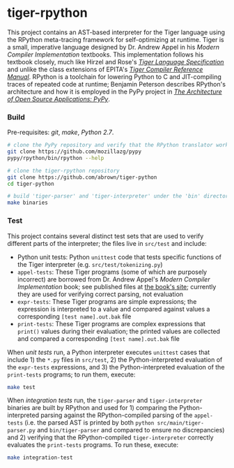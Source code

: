 # tiger-rpython

This project contains an AST-based interpreter for the Tiger language using the RPython meta-tracing framework for 
self-optimizing at runtime. Tiger is a small, imperative language designed by Dr. Andrew Appel in his _Modern
Compiler Implementation_ textbooks. This implementation follows his textbook closely, much like Hirzel and Rose's 
[_Tiger Language Specification_](https://cs.nyu.edu/courses/fall13/CSCI-GA.2130-001/tiger-spec.pdf) and unlike the class
extensions of EPITA's [_Tiger Compiler Reference Manual_](https://www.lrde.epita.fr/~tiger/tiger.html). RPython is a
toolchain for lowering Python to C and JIT-compiling traces of repeated code at runtime; Benjamin Peterson describes
RPython's architecture and how it is employed in the PyPy project in [_The Architecture of Open Source Applications: 
PyPy_](http://www.aosabook.org/en/pypy.html).


### Build

Pre-requisites: _git_, _make_, _Python 2.7_.

```bash
# clone the PyPy repository and verify that the RPython translator works (this project used revision 33f417d9c3f73dadb61346aa1b2579a1bf947ee9 but any recent version should do)
git clone https://github.com/mozillazg/pypy
pypy/rpython/bin/rpython --help

# clone the tiger-rpython repository
git clone https://github.com/abrown/tiger-python
cd tiger-python

# build 'tiger-parser' and 'tiger-interpreter' under the 'bin' directory
make binaries
```



### Test

This project contains several distinct test sets that are used to verify different parts of the interpreter; the files
live in `src/test` and include:

 - Python unit tests: Python `unittest` code that tests specific functions of the Tiger interpreter 
 (e.g. `src/test/tokenizing.py`)
 - `appel-tests`: These Tiger programs (some of which are purposely incorrect) are borrowed from Dr. Andrew Appel's 
 _Modern Compiler Implementation_ book; see published files at 
 [the book's site](https://www.cs.princeton.edu/~appel/modern/testcases/); currently they are used for verifying 
 correct parsing, not evaluation
 - `expr-tests`: These Tiger programs are simple expressions; the expression is interpreted to a value and compared 
 against values a corresponding `[test name].out.bak` file
 - `print-tests`: These Tiger programs are complex expressions that `print()` values during their evaluation; the printed
 values are collected and compared a corresponding `[test name].out.bak` file

When _unit tests_ run, a Python interpreter executes `unittest` cases that include 1) the `*.py` files in `src/test`, 2)
the Python-interpreted evaluation of the `expr-tests` expressions, and 3) the Python-interpreted evaluation of the 
`print-tests` programs; to run them, execute:

```bash
make test
```
When _integration tests_ run, the `tiger-parser` and `tiger-interpreter` binaries are built by RPython and used for 1)
comparing the Python-interpreted parsing against the RPython-compiled parsing of the `appel-tests` (i.e. the parsed
AST is printed by both `python src/main/tiger-parser.py` and `bin/tiger-parser` and compared to ensure no discrepancies)
and 2) verifying that the RPython-compiled `tiger-interpreter` correctly evaluates the `print-tests` programs. To run 
these, execute:

```bash
make integration-test
```

